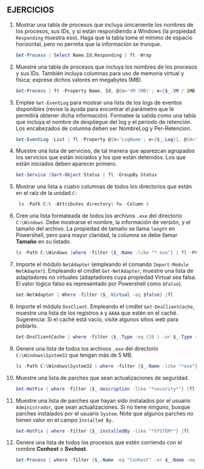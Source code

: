## EJERCICIOS
1. Mostrar una tabla de procesos que incluya únicamente los nombres de los
   procesos, sus IDs, y si están respondiendo a Windows (la propiedad
   ``Responding`` muestra eso). Haga que la tabla tome el mínimo de espacio
   horizontal, pero no permita que la información se trunque.
   ```powershell
   Get-Process | Select Name,Id,Responding | ft -Wrap
   ```

2. Muestre una tabla de procesos que incluya los nombres de los procesos y sus
   IDs. También incluya columnas para uso de memoria virtual y física;
   exprese dichos valores en megabytes (MB).
      ```powershell
   Get-Process | ft -Property Name, Id, @{n='VM (MB)'; e={$_.VM / 1MB -as [int]}}, @{n='PM (MB)' ; e={$_.PM / 1MB -as [int]}}
   ```

3. Emplee ``Get-EventLog`` para mostrar una lista de los logs de eventos
   disponibles (revise la ayuda para encontrar el parámetro que le permitirá
   obtener dicha información). Formatee la salida como una tabla que incluya
   el nombre de despliegue del log y el período de retención. Los encabezados
   de columna deben ser NombreLog y Per-Retencion.
   ```powershell
   Get-EventLog -List | fl -Property @{n='LogName'; e={$_.Log}}, @{n='Per-Retencion';e={$_.minimumRetentionDays}}
   ```

4. Muestre una lista de servicios, de tal manera que aparezcan agrupados los
   servicios que están iniciados y los que están detenidos. Los que están
   iniciados deben aparecer primero.
    ```powershell
    Get-Service |Sort-Object Status | fl -GroupBy Status
    ```

5. Mostrar una lista a cuatro columnas de todos los directorios que están en
   el raíz de la unidad ``C:``
   ```powershell
    ls -Path C:\ -Attributes directory| fw -Column 4
   ```

6. Cree una lista formateada de todos los archivos ``.exe`` del directorio
   ``C:\Windows``. Debe mostrarse el nombre, la información de versión, y el
   tamaño del archivo. La propiedad de tamaño se llama ``length`` en Powershell,
   pero para mayor claridad, la columna se debe llamar **Tamaño** en su listado.
      ```powershell
   ls -Path C:\Windows |where -filter {$_.Name -like "*.exe"} | fl -Property name, @{n='length';e={$_.length}}, versionInfo
   ```
7. Importe el módulo ``NetAdapter`` (empleando el comando ``Import-Module
   NetAdapter``).
   Empleando el cmdlet ``Get-NetAdapter``, muestre una lista de adaptadores no
   virtuales (adaptadores cuya propiedad Virtual sea falsa. El valor lógico
   falso es representado por Powershell como ``$False``).
   ```powershell
   Get-NetAdapter | Where -filter {$_.Virtual -eq $false} |fl
   ```
8. Importe el módulo ``DnsClient``. Empleando el cmdlet ``Get-DnsClientCache``,
   muestre una lista de los registros ``A`` y ``AAAA`` que estén en el caché.
   Sugerencia: Si el caché está vacío, visite algunos sitios web para poblarlo.
      ```powershell
   Get-DnsClientCache | where -filter {$_.Type -eq (28 ) -or $_.Type -eq 1} |fl
   ```
9. Genere una lista de todos los archivos ``.exe`` del directorio
   ``C:\Windows\System32`` que tengan más de 5 MB.
      ```powershell
   ls -Path C:\Windows\System32 | where -filter {$_.Name -like "*exe"} | WHERE -filter {$_.length/1MB -gt 5} |fl
   ```
10. Muestre una lista de parches que sean actualizaciones de seguridad.
     ```powershell
    Get-HotFix | where -filter {$_.description -like "*security*"} |fl
     ```
11. Muestre una lista de parches que hayan sido instalados por el
    usuario ``Administrador``, que sean actualizaciones. Si no tiene ninguno,
    busque parches instalados por el usuario ``System``. Note que algunos parches
    no tienen valor en el campo ``Installed By``.
     ```powershell
    Get-HotFix | where -filter {$_.installedBy -like "*SYSTEM*"} |fl
     ```
12. Genere una lista de todos los procesos que estén corriendo con el nombre
    **Conhost** o **Svchost**.
     ```powershell
    Get-Process | where -filter {$_.Name -eq "Conhost" -or $_.Name -eq "Svchost"} | fl
     ```
